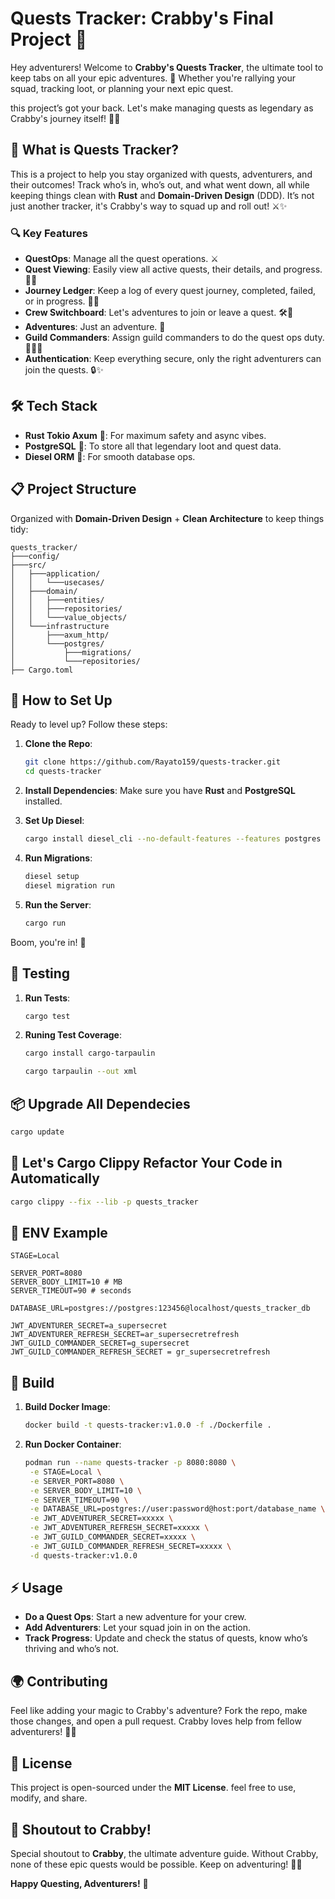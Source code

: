 # Quests Tracker: Crabby's Final Project 📜

Hey adventurers! Welcome to **Crabby's Quests Tracker**, the ultimate tool to keep tabs on all your epic adventures. 🌟 Whether you're rallying your squad, tracking loot, or planning your next epic quest.

this project’s got your back. Let's make managing quests as legendary as Crabby's journey itself! 🦀💥

## 🚀 What is Quests Tracker?

This is a project to help you stay organized with quests, adventurers, and their outcomes! Track who’s in, who’s out, and what went down, all while keeping things clean with **Rust** and **Domain-Driven Design** (DDD). It’s not just another tracker, it's Crabby's way to squad up and roll out! ⚔️✨

### 🔍 Key Features

- **QuestOps**: Manage all the quest operations. ⚔️
- **Quest Viewing**: Easily view all active quests, their details, and progress. 📝✨
- **Journey Ledger**: Keep a log of every quest journey, completed, failed, or in progress. 📖💫
- **Crew Switchboard**: Let's adventures to join or leave a quest. 🛠️👥
- **Adventures**: Just an adventure. 🌟
- **Guild Commanders**: Assign guild commanders to do the quest ops duty. 🏰🦸‍♂️
- **Authentication**: Keep everything secure, only the right adventurers can join the quests. 🔒✨

## 🛠️ Tech Stack

- **Rust Tokio Axum** 🦀: For maximum safety and async vibes.
- **PostgreSQL** 🐘: To store all that legendary loot and quest data.
- **Diesel ORM** 🚂: For smooth database ops.

## 📋 Project Structure

Organized with **Domain-Driven Design** + **Clean Architecture** to keep things tidy:

```text
quests_tracker/
├───config/
├───src/
│   ├───application/
│   │   └───usecases/
│   ├───domain/
│   │   ├───entities/
│   │   ├───repositories/
│   │   └───value_objects/
│   └───infrastructure
│       ├───axum_http/
│       └───postgres/
│           ├───migrations/
│           └───repositories/
├── Cargo.toml
```

## 🔧 How to Set Up

Ready to level up? Follow these steps:

1. **Clone the Repo**:

   ```sh
   git clone https://github.com/Rayato159/quests-tracker.git
   cd quests-tracker
   ```

2. **Install Dependencies**:
   Make sure you have **Rust** and **PostgreSQL** installed.
3. **Set Up Diesel**:

   ```sh
   cargo install diesel_cli --no-default-features --features postgres
   ```

4. **Run Migrations**:

   ```sh
   diesel setup
   diesel migration run
   ```

5. **Run the Server**:
   ```sh
   cargo run
   ```

Boom, you're in! 🎉

## 🧪 Testing

1. **Run Tests**:

   ```sh
   cargo test
   ```

2. **Runing Test Coverage**:

   ```sh
   cargo install cargo-tarpaulin
   ```

   ```sh
   cargo tarpaulin --out xml
   ```

## 📦 Upgrade All Dependecies

```sh
cargo update
```

## 🤖 Let's Cargo Clippy Refactor Your Code in Automatically

```sh
cargo clippy --fix --lib -p quests_tracker
```

## 📝 ENV Example

```text
STAGE=Local

SERVER_PORT=8080
SERVER_BODY_LIMIT=10 # MB
SERVER_TIMEOUT=90 # seconds

DATABASE_URL=postgres://postgres:123456@localhost/quests_tracker_db

JWT_ADVENTURER_SECRET=a_supersecret
JWT_ADVENTURER_REFRESH_SECRET=ar_supersecretrefresh
JWT_GUILD_COMMANDER_SECRET=g_supersecret
JWT_GUILD_COMMANDER_REFRESH_SECRET = gr_supersecretrefresh
```

## 🐳 Build

1. **Build Docker Image**:

   ```sh
   docker build -t quests-tracker:v1.0.0 -f ./Dockerfile .
   ```

2. **Run Docker Container**:

   ```sh
   podman run --name quests-tracker -p 8080:8080 \
    -e STAGE=Local \
    -e SERVER_PORT=8080 \
    -e SERVER_BODY_LIMIT=10 \
    -e SERVER_TIMEOUT=90 \
    -e DATABASE_URL=postgres://user:password@host:port/database_name \
    -e JWT_ADVENTURER_SECRET=xxxxx \
    -e JWT_ADVENTURER_REFRESH_SECRET=xxxxx \
    -e JWT_GUILD_COMMANDER_SECRET=xxxxx \
    -e JWT_GUILD_COMMANDER_REFRESH_SECRET=xxxxx \
    -d quests-tracker:v1.0.0
   ```

## ⚡️ Usage

- **Do a Quest Ops**: Start a new adventure for your crew.
- **Add Adventurers**: Let your squad join in on the action.
- **Track Progress**: Update and check the status of quests, know who’s thriving and who’s not.

## 🌍 Contributing

Feel like adding your magic to Crabby's adventure? Fork the repo, make those changes, and open a pull request. Crabby loves help from fellow adventurers! 💪✨

## 📜 License

This project is open-sourced under the **MIT License**. feel free to use, modify, and share.

## 🦀 Shoutout to Crabby!

Special shoutout to **Crabby**, the ultimate adventure guide. Without Crabby, none of these epic quests would be possible. Keep on adventuring! 🦀🚀

**Happy Questing, Adventurers!** 🌟
